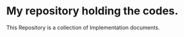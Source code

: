 # My repository holding the codes.  

This Repository is a collection of Implementation documents. 
